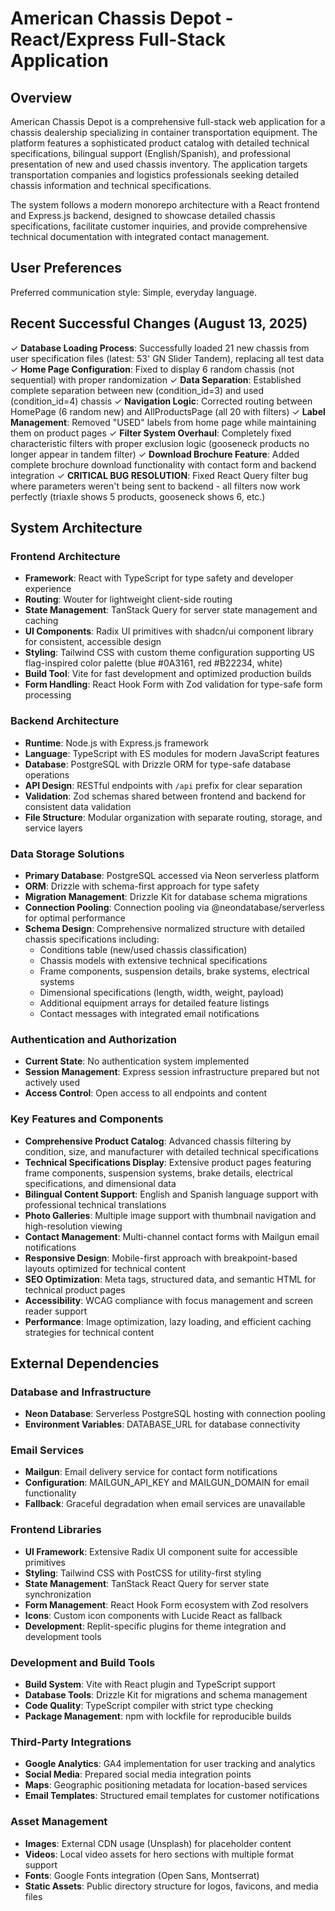 # American Chassis Depot - React/Express Full-Stack Application

## Overview

American Chassis Depot is a comprehensive full-stack web application for a chassis dealership specializing in container transportation equipment. The platform features a sophisticated product catalog with detailed technical specifications, bilingual support (English/Spanish), and professional presentation of new and used chassis inventory. The application targets transportation companies and logistics professionals seeking detailed chassis information and technical specifications.

The system follows a modern monorepo architecture with a React frontend and Express.js backend, designed to showcase detailed chassis specifications, facilitate customer inquiries, and provide comprehensive technical documentation with integrated contact management.

## User Preferences

Preferred communication style: Simple, everyday language.

## Recent Successful Changes (August 13, 2025)

✓ **Database Loading Process**: Successfully loaded 21 new chassis from user specification files (latest: 53' GN Slider Tandem), replacing all test data
✓ **Home Page Configuration**: Fixed to display 6 random chassis (not sequential) with proper randomization
✓ **Data Separation**: Established complete separation between new (condition_id=3) and used (condition_id=4) chassis
✓ **Navigation Logic**: Corrected routing between HomePage (6 random new) and AllProductsPage (all 20 with filters)
✓ **Label Management**: Removed "USED" labels from home page while maintaining them on product pages
✓ **Filter System Overhaul**: Completely fixed characteristic filters with proper exclusion logic (gooseneck products no longer appear in tandem filter)
✓ **Download Brochure Feature**: Added complete brochure download functionality with contact form and backend integration
✓ **CRITICAL BUG RESOLUTION**: Fixed React Query filter bug where parameters weren't being sent to backend - all filters now work perfectly (triaxle shows 5 products, gooseneck shows 6, etc.)

## System Architecture

### Frontend Architecture
- **Framework**: React with TypeScript for type safety and developer experience
- **Routing**: Wouter for lightweight client-side routing
- **State Management**: TanStack Query for server state management and caching
- **UI Components**: Radix UI primitives with shadcn/ui component library for consistent, accessible design
- **Styling**: Tailwind CSS with custom theme configuration supporting US flag-inspired color palette (blue #0A3161, red #B22234, white)
- **Build Tool**: Vite for fast development and optimized production builds
- **Form Handling**: React Hook Form with Zod validation for type-safe form processing

### Backend Architecture
- **Runtime**: Node.js with Express.js framework
- **Language**: TypeScript with ES modules for modern JavaScript features
- **Database**: PostgreSQL with Drizzle ORM for type-safe database operations
- **API Design**: RESTful endpoints with `/api` prefix for clear separation
- **Validation**: Zod schemas shared between frontend and backend for consistent data validation
- **File Structure**: Modular organization with separate routing, storage, and service layers

### Data Storage Solutions
- **Primary Database**: PostgreSQL accessed via Neon serverless platform
- **ORM**: Drizzle with schema-first approach for type safety
- **Migration Management**: Drizzle Kit for database schema migrations
- **Connection Pooling**: Connection pooling via @neondatabase/serverless for optimal performance
- **Schema Design**: Comprehensive normalized structure with detailed chassis specifications including:
  - Conditions table (new/used chassis classification)
  - Chassis models with extensive technical specifications
  - Frame components, suspension details, brake systems, electrical systems
  - Dimensional specifications (length, width, weight, payload)
  - Additional equipment arrays for detailed feature listings
  - Contact messages with integrated email notifications

### Authentication and Authorization
- **Current State**: No authentication system implemented
- **Session Management**: Express session infrastructure prepared but not actively used
- **Access Control**: Open access to all endpoints and content

### Key Features and Components
- **Comprehensive Product Catalog**: Advanced chassis filtering by condition, size, and manufacturer with detailed technical specifications
- **Technical Specifications Display**: Extensive product pages featuring frame components, suspension systems, brake details, electrical specifications, and dimensional data
- **Bilingual Content Support**: English and Spanish language support with professional technical translations
- **Photo Galleries**: Multiple image support with thumbnail navigation and high-resolution viewing
- **Contact Management**: Multi-channel contact forms with Mailgun email notifications
- **Responsive Design**: Mobile-first approach with breakpoint-based layouts optimized for technical content
- **SEO Optimization**: Meta tags, structured data, and semantic HTML for technical product pages
- **Accessibility**: WCAG compliance with focus management and screen reader support
- **Performance**: Image optimization, lazy loading, and efficient caching strategies for technical content

## External Dependencies

### Database and Infrastructure
- **Neon Database**: Serverless PostgreSQL hosting with connection pooling
- **Environment Variables**: DATABASE_URL for database connectivity

### Email Services
- **Mailgun**: Email delivery service for contact form notifications
- **Configuration**: MAILGUN_API_KEY and MAILGUN_DOMAIN for email functionality
- **Fallback**: Graceful degradation when email services are unavailable

### Frontend Libraries
- **UI Framework**: Extensive Radix UI component suite for accessible primitives
- **Styling**: Tailwind CSS with PostCSS for utility-first styling
- **State Management**: TanStack React Query for server state synchronization
- **Form Management**: React Hook Form ecosystem with Zod resolvers
- **Icons**: Custom icon components with Lucide React as fallback
- **Development**: Replit-specific plugins for theme integration and development tools

### Development and Build Tools
- **Build System**: Vite with React plugin and TypeScript support
- **Database Tools**: Drizzle Kit for migrations and schema management
- **Code Quality**: TypeScript compiler with strict type checking
- **Package Management**: npm with lockfile for reproducible builds

### Third-Party Integrations
- **Google Analytics**: GA4 implementation for user tracking and analytics
- **Social Media**: Prepared social media integration points
- **Maps**: Geographic positioning metadata for location-based services
- **Email Templates**: Structured email templates for customer notifications

### Asset Management
- **Images**: External CDN usage (Unsplash) for placeholder content
- **Videos**: Local video assets for hero sections with multiple format support
- **Fonts**: Google Fonts integration (Open Sans, Montserrat)
- **Static Assets**: Public directory structure for logos, favicons, and media files